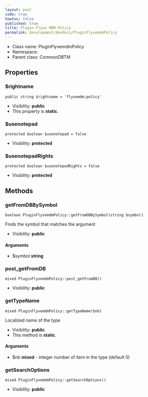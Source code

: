```yaml
---
layout: post
code: true
howtos: false
published: true
title: Plugin Flyve MDM Policy
permalink: development/devdocs/PluginFlyvemdmPolicy
---
```


* Class name: PluginFlyvemdmPolicy
* Namespace: 
* Parent class: CommonDBTM





Properties
----------


### $rightname

    public string $rightname = 'flyvemdm:policy'





* Visibility: **public**
* This property is **static**.


### $usenotepad

    protected boolean $usenotepad = false





* Visibility: **protected**


### $usenotepadRights

    protected boolean $usenotepadRights = false





* Visibility: **protected**


Methods
-------


### getFromDBBySymbol

    boolean PluginFlyvemdmPolicy::getFromDBBySymbol(string $symbol)

Finds the symbol that matches the argument



* Visibility: **public**


#### Arguments
* $symbol **string**



### post_getFromDB

    mixed PluginFlyvemdmPolicy::post_getFromDB()





* Visibility: **public**




### getTypeName

    mixed PluginFlyvemdmPolicy::getTypeName($nb)

Localized name of the type



* Visibility: **public**
* This method is **static**.


#### Arguments
* $nb **mixed** - integer  number of item in the type (default 0)



### getSearchOptions

    mixed PluginFlyvemdmPolicy::getSearchOptions()





* Visibility: **public**



